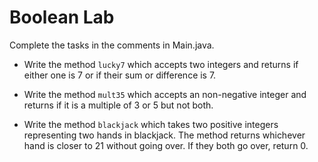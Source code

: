 # Boolean Lab
Complete the tasks in the comments in Main.java.

- Write the method `lucky7` which accepts two integers and returns
if either one is 7 or if their sum or difference is 7.
   
- Write the method `mult35` which accepts an non-negative integer and returns if
it is a multiple of 3 or 5 but not both.

- Write the method `blackjack` which takes two positive integers representing
two hands in blackjack. The method returns whichever hand is closer to 21 without
going over. If they both go over, return 0.